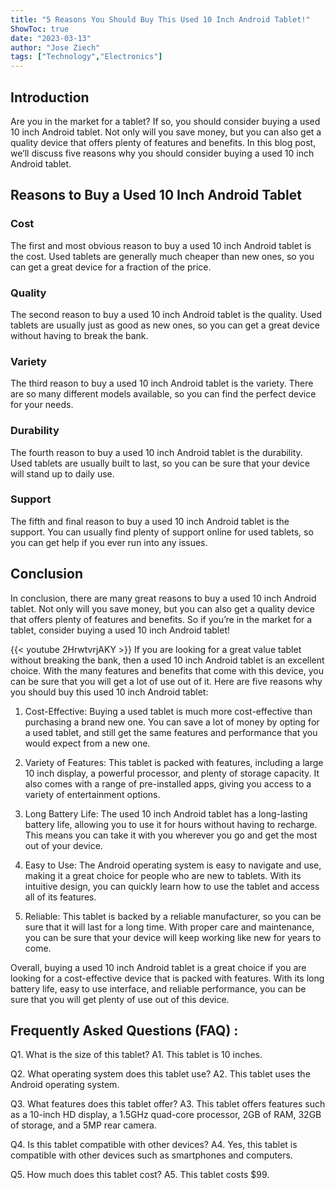 ```yaml
---
title: "5 Reasons You Should Buy This Used 10 Inch Android Tablet!"
ShowToc: true 
date: "2023-03-13"
author: "Jose Ziech" 
tags: ["Technology","Electronics"]
---
```

## Introduction
Are you in the market for a tablet? If so, you should consider buying a used 10 inch Android tablet. Not only will you save money, but you can also get a quality device that offers plenty of features and benefits. In this blog post, we’ll discuss five reasons why you should consider buying a used 10 inch Android tablet. 

## Reasons to Buy a Used 10 Inch Android Tablet

### Cost
The first and most obvious reason to buy a used 10 inch Android tablet is the cost. Used tablets are generally much cheaper than new ones, so you can get a great device for a fraction of the price.

### Quality
The second reason to buy a used 10 inch Android tablet is the quality. Used tablets are usually just as good as new ones, so you can get a great device without having to break the bank.

### Variety
The third reason to buy a used 10 inch Android tablet is the variety. There are so many different models available, so you can find the perfect device for your needs.

### Durability
The fourth reason to buy a used 10 inch Android tablet is the durability. Used tablets are usually built to last, so you can be sure that your device will stand up to daily use.

### Support
The fifth and final reason to buy a used 10 inch Android tablet is the support. You can usually find plenty of support online for used tablets, so you can get help if you ever run into any issues.

## Conclusion
In conclusion, there are many great reasons to buy a used 10 inch Android tablet. Not only will you save money, but you can also get a quality device that offers plenty of features and benefits. So if you’re in the market for a tablet, consider buying a used 10 inch Android tablet!

{{< youtube 2HrwtvrjAKY >}} 
If you are looking for a great value tablet without breaking the bank, then a used 10 inch Android tablet is an excellent choice. With the many features and benefits that come with this device, you can be sure that you will get a lot of use out of it. Here are five reasons why you should buy this used 10 inch Android tablet: 

1. Cost-Effective: Buying a used tablet is much more cost-effective than purchasing a brand new one. You can save a lot of money by opting for a used tablet, and still get the same features and performance that you would expect from a new one. 

2. Variety of Features: This tablet is packed with features, including a large 10 inch display, a powerful processor, and plenty of storage capacity. It also comes with a range of pre-installed apps, giving you access to a variety of entertainment options. 

3. Long Battery Life: The used 10 inch Android tablet has a long-lasting battery life, allowing you to use it for hours without having to recharge. This means you can take it with you wherever you go and get the most out of your device. 

4. Easy to Use: The Android operating system is easy to navigate and use, making it a great choice for people who are new to tablets. With its intuitive design, you can quickly learn how to use the tablet and access all of its features. 

5. Reliable: This tablet is backed by a reliable manufacturer, so you can be sure that it will last for a long time. With proper care and maintenance, you can be sure that your device will keep working like new for years to come. 

Overall, buying a used 10 inch Android tablet is a great choice if you are looking for a cost-effective device that is packed with features. With its long battery life, easy to use interface, and reliable performance, you can be sure that you will get plenty of use out of this device.

## Frequently Asked Questions (FAQ) :
Q1. What is the size of this tablet?
A1. This tablet is 10 inches.

Q2. What operating system does this tablet use?
A2. This tablet uses the Android operating system.

Q3. What features does this tablet offer?
A3. This tablet offers features such as a 10-inch HD display, a 1.5GHz quad-core processor, 2GB of RAM, 32GB of storage, and a 5MP rear camera.

Q4. Is this tablet compatible with other devices?
A4. Yes, this tablet is compatible with other devices such as smartphones and computers.

Q5. How much does this tablet cost?
A5. This tablet costs $99.


